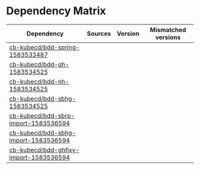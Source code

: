 # Dependency Matrix

Dependency | Sources | Version | Mismatched versions
---------- | ------- | ------- | -------------------
[cb-kubecd/bdd-spring-1583533487](https://github.com/cb-kubecd/bdd-spring-1583533487.git) |  | []() | 
[cb-kubecd/bdd-gh-1583534525](https://github.com/cb-kubecd/bdd-gh-1583534525.git) |  | []() | 
[cb-kubecd/bdd-nh-1583534525](https://github.com/cb-kubecd/bdd-nh-1583534525.git) |  | []() | 
[cb-kubecd/bdd-sbhg-1583534525](https://github.com/cb-kubecd/bdd-sbhg-1583534525.git) |  | []() | 
[cb-kubecd/bdd-sbrp-import-1583536594](https://github.com/cb-kubecd/bdd-sbrp-import-1583536594.git) |  | []() | 
[cb-kubecd/bdd-sbhg-import-1583536594](https://github.com/cb-kubecd/bdd-sbhg-import-1583536594.git) |  | []() | 
[cb-kubecd/bdd-ghfjxy-import-1583536594](https://github.com/cb-kubecd/bdd-ghfjxy-import-1583536594.git) |  | []() | 
